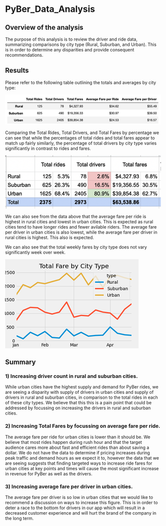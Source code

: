# PyBer_Data_Analysis

## Overview of the analysis
The purpose of this analysis is to review the driver and ride data, summarizing comparisons by city type (Rural, Suburban, and Urban). This is in order to determine any disparities and provide consequent recommendations.

## Results

Please refer to the following table outlining the totals and averages by city type:

![Data Summary by City Type](Resources/pyber_data_summary_by_city_type.png?raw=true "PyBer Data Summary by City Type")

Comparing the Total Rides, Total Drivers, and Total Fares by percentage we can see that while the percentages of total rides and total fares appear to match up fairly similarly, the percentage of total drivers by city type varies significantly in contrast to rides and fares.

![Data Summary by City Type](Resources/pyber_data_percentage.png?raw=true "PyBer Data Percentage by City Type")

We can also see from the data above that the average fare per ride is highest in rural cities and lowest in urban cities. This is expected as rural cities tend to have longer rides and fewer avilable riders. The average fare per driver in urban cities is also lowest, while the average fare per driver in rural cities is highest. This also is expected.

We can also see that the total weekly fares by city type does not vary significantly week over week.

![Total Weekly Fare by City Type](analysis/PyBer_fare_summary.png?raw=true "PyBer Weekly Fare by City Type")



## Summary

### 1) Increasing driver count in rural and suburban cities.
While urban cities have the highest supply and demand for PyBer rides, we are seeing a disparity with supply of drivers in urban cities and supply of drivers in rural and suburban cities, in comparison to the total rides in each of these city types. We believe that this this is a pain point that could be addressed by focussing on increasing the drivers in rural and suburban cities.

### 2) Increasing Total Fares by focussing on average fare per ride.
The average fare per ride for urban cities is lower than it should be. We believe that most rides happen during rush hour and that the target audience cares more about fast and efficient rides than about saving a dollar. We do not have the data to determine if pricing increases during peak traffic and demand hours as we expect it to, however the data that we are seeing suggests that finding targeted ways to increase ride fares for urban cities at key points and times will cause the most significant increase in revenue for PyBer as well as the drivers.

### 3) Increasing average fare per driver in urban cities.
The average fare per driver is so low in urban cities that we would like to recommend a discussion on ways to increase this figure. This is in order to deter a race to the bottom for drivers in our app which will result in a decreased customer experience and will hurt the brand of the company in the long term.
